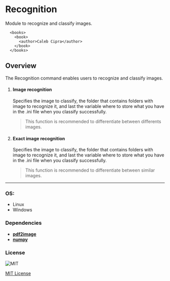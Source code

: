 # Recognition

Module to recognize and classify images.

```
  <books>
    <book>
      <author>Caleb Cipra</author>
    </book>
  </books>
```

## Overview

The Recognition command enables users to recognize and classify images.


1. #### Image recognition
    Specifies the image to classify, the folder that contains folders with image to recognize it, and last the variable where to store what you have in the .ini file when you classify successfully.
    > This function is recommended to differentiate between differents images.
    

2. #### Exact image recognition
    Specifies the image to classify, the folder that contains folders with image to recognize it, and last the variable where to store what you have in the .ini file when you classify successfully.
    > This function is recommended to differentiate between similar images.


----

### OS:
  - Linux
  - Windows

### Dependencies
- [**pdf2image**](https://pypi.org/project/pdf2image/)
- [**numpy**](https://pypi.org/project/numpy/)
        

### License

![MIT](https://camo.githubusercontent.com/107590fac8cbd65071396bb4d04040f76cde5bde/687474703a2f2f696d672e736869656c64732e696f2f3a6c6963656e73652d6d69742d626c75652e7376673f7374796c653d666c61742d737175617265) 

[MIT License](http://opensource.org/licenses/mit-license.ph)
